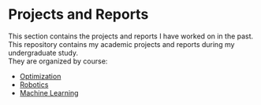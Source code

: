 # Projects and Reports
This section contains the projects and reports I have worked on in the past.
This repository contains my academic projects and reports during my undergraduate study.  
They are organized by course:

- [Optimization](./Optimization)  
- [Robotics](./Robotics)  
- [Machine Learning](./MachineLearning)  

